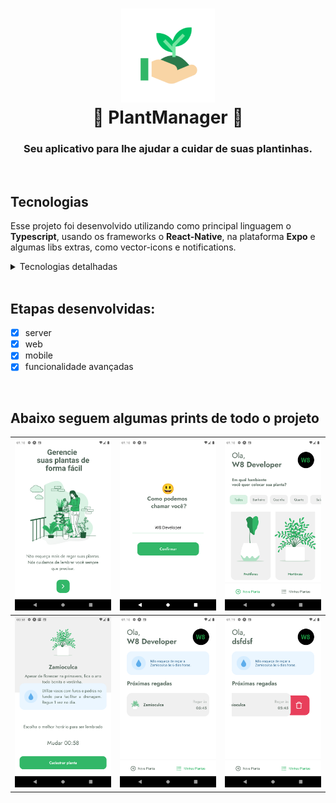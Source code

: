 
<h1 align="center">
    <img alt="Ecoleta" src="fotos_do_projeto/icon.png" width="150" />
    <br/>
    🌱 PlantManager 🌱
</h1>

<h3 align="center">
    Seu aplicativo para lhe ajudar a cuidar de suas plantinhas.
</h3>

<br/>

## Tecnologias
Esse projeto foi desenvolvido utilizando como principal linguagem o **Typescript**, usando os frameworks o **React-Native**, na plataforma **Expo** e algumas libs extras, como vector-icons e notifications.

<details>
  <summary>Tecnologias detalhadas</summary>

  - TypeScript
  - Expo
  - Expo-notifications
  - Expo-vector-icons
  - async-storage
  - ESlint
  - Datetimepicker
  - React-navigation
  - React-native-svg
  - Reanimated
  - Lottie
  - Date-fns

</details>

<br/>

## Etapas desenvolvidas:
- [x] server
- [x] web
- [x] mobile
- [x] funcionalidade avançadas

<br/>


## Abaixo seguem algumas prints de todo o projeto

![](fotos_do_projeto/Screenshot_1.png)  |  ![](fotos_do_projeto/Screenshot_2.png) |  ![](fotos_do_projeto/Screenshot_3.png)  |
|:---------------:|:----------------:|:-----------------:|
![](fotos_do_projeto/Screenshot_4.png)  |  ![](fotos_do_projeto/Screenshot_5.png) |  ![](fotos_do_projeto/Screenshot_6.png)  |

